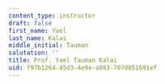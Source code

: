 ```yaml
---
content_type: instructor
draft: false
first_name: Yael
last_name: Kalai
middle_initial: Tauman
salutation: ''
title: Prof. Yael Tauman Kalai
uid: f97b1264-45d3-4e9e-a083-707d851691ef
---
```

